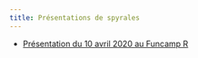 ```yaml
---
title: Présentations de spyrales
---
```


- [Présentation du 10 avril 2020 au Funcamp R](20200410-funcamp-r.html)
